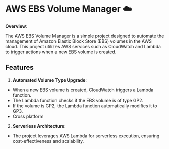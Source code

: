 
# AWS EBS Volume Manager ☁️

**Overview**:

The AWS EBS Volume Manager is a simple project designed to automate the management of Amazon Elastic Block Store (EBS) volumes in the AWS cloud. This project utilizes AWS services such as CloudWatch and Lambda to trigger actions when a new EBS volume is created.

## Features

1. **Automated Volume Type Upgrade**:
- When a new EBS volume is created, CloudWatch triggers a Lambda function.
- The Lambda function checks if the EBS volume is of type GP2.
- If the volume is GP2, the Lambda function automatically modifies it to GP3.
- Cross platform

2. **Serverless Architecture**: 
- The project leverages AWS Lambda for serverless execution, ensuring cost-effectiveness and scalability.
